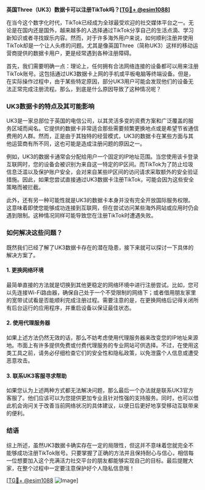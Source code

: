 **英国Three（UK3）数据卡可以注册TikTok吗？[[TG💪+ @esim1088](https://t.me/s/esim1088)]**

在当今这个数字化时代，TikTok已经成为全球最受欢迎的社交媒体平台之一。无论是在国内还是国外，越来越多的人选择通过TikTok分享自己的生活点滴、学习新知识或者寻找娱乐内容。然而，对于许多海外用户来说，如何顺利注册并使用TikTok却是一个让人头疼的问题。尤其是像英国Three（简称UK3）这样的移动运营商提供的数据卡用户，更是经常遇到各种注册障碍。

首先，我们需要明确一点：理论上，任何拥有合法网络连接的设备都可以用来注册TikTok账号。这包括通过UK3数据卡上网的手机或平板电脑等终端设备。但是，在实际操作过程中，由于某些特定原因，部分UK3用户可能会发现他们的设备无法正常完成注册流程。那么，到底是什么原因导致了这种情况呢？

### UK3数据卡的特点及其可能影响

UK3是一家总部位于英国的电信公司，以其灵活多变的资费方案和广泛覆盖的服务区域而闻名。它提供的数据卡非常适合那些需要频繁更换地点或是希望节省通信费用的人群。然而，正是由于其独特的经营模式，UK3的数据卡在某些方面与其他运营商有所不同，这也可能是造成注册问题的原因之一。

例如，UK3的数据卡通常会分配给用户一个固定的IP地址范围。当您使用该卡登录互联网时，您的设备会被识别为来自这一特定的IP区间。而TikTok为了防止垃圾信息泛滥以及保护账户安全，会对来自某些IP区间的访问请求采取额外的安全验证措施。因此，如果您尝试直接通过UK3数据卡注册TikTok，可能会因为这些安全策略而被拦截。

此外，还有另一种可能性就是UK3的数据卡本身并没有完全开放国际服务权限。这意味着即使您能够成功连接到互联网，但在尝试访问某些海外网站或应用时仍会遇到限制。这种情况同样可能导致您在注册TikTok时遭遇失败。

### 如何解决这些问题？

既然我们已经了解了UK3数据卡存在的潜在隐患，接下来就可以探讨一下具体的解决方案了。

#### 1. 更换网络环境
最简单直接的方法就是切换到其他更稳定的网络环境中进行注册尝试。比如，您可以先连接Wi-Fi路由器，确保自己处于一个不受限制的网络下；或者借用朋友家里的宽带试试看是否能顺利完成注册过程。需要注意的是，在更换网络后记得关闭所有后台运行的应用程序，并重启设备以保证最佳状态。

#### 2. 使用代理服务器
如果上述方法仍然无效的话，那么不妨考虑使用代理服务器来改变您的IP地址来源地。市面上有许多提供免费或付费代理服务的专业网站可供选择。不过，在使用这类工具之前，请务必仔细检查它们的安全性和隐私政策，以免泄露个人信息或遭受恶意攻击。

#### 3. 联系UK3客服寻求帮助
如果您认为上述两种方式都无法解决问题，那么最后一个办法就是联系UK3官方客服了。他们应该可以为您提供更加专业且针对性强的支持服务。同时，也可以借此机会询问关于改善当前网络状况的具体建议，以便日后更好地享受移动互联带来的便利。

### 结语

综上所述，虽然UK3数据卡确实存在一定的局限性，但这并不意味着您就完全不能够成功注册TikTok账号。只要掌握了正确的方法并且保持耐心与信心，相信每一位想要加入这个充满活力社交平台的朋友都能够实现自己的目标。最后提醒大家，在整个过程中一定要注意保护好个人隐私信息哦！

[[TG💪+ @esim1088](https://t.me/s/esim1088) ![Image](https://i.postimg.cc/4NQfJmqS/Snipaste-2025-05-13-00-14-12.png)]